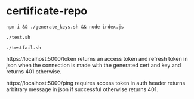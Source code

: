 # certificate-repo
`npm i && ./generate_keys.sh && node index.js`

`./test.sh`

`./testfail.sh`

https://localhost:5000/token returns an access token and refresh token in json when the connection is made with the generated cert and key and returns 401 otherwise.

https://localhost:5000/ping requires access token in auth header returns arbitrary message in json if successful otherwise returns 401.
